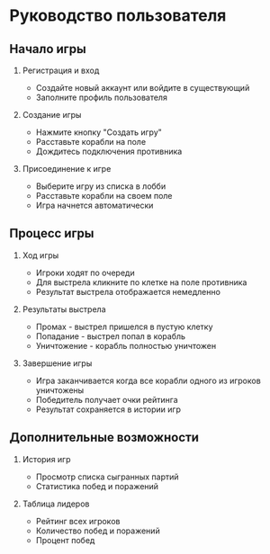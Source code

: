 # Руководство пользователя

## Начало игры

1. Регистрация и вход
   - Создайте новый аккаунт или войдите в существующий
   - Заполните профиль пользователя

2. Создание игры
   - Нажмите кнопку "Создать игру"
   - Расставьте корабли на поле
   - Дождитесь подключения противника

3. Присоединение к игре
   - Выберите игру из списка в лобби
   - Расставьте корабли на своем поле
   - Игра начнется автоматически

## Процесс игры

1. Ход игры
   - Игроки ходят по очереди
   - Для выстрела кликните по клетке на поле противника
   - Результат выстрела отображается немедленно

2. Результаты выстрела
   - Промах - выстрел пришелся в пустую клетку
   - Попадание - выстрел попал в корабль
   - Уничтожение - корабль полностью уничтожен

3. Завершение игры
   - Игра заканчивается когда все корабли одного из игроков уничтожены
   - Победитель получает очки рейтинга
   - Результат сохраняется в истории игр

## Дополнительные возможности

1. История игр
   - Просмотр списка сыгранных партий
   - Статистика побед и поражений

2. Таблица лидеров
   - Рейтинг всех игроков
   - Количество побед и поражений
   - Процент побед 